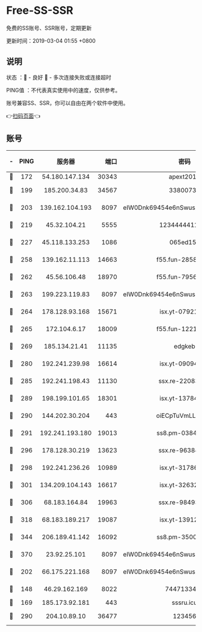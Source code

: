 # Free-SS-SSR

免费的SS账号、SSR账号，定期更新

更新时间：2019-03-04 01:55 +0800

## 说明

状态     ：🙂 - 良好 🙁 - 多次连接失败或连接超时

PING值   ：不代表真实使用中的速度，仅供参考。

账号兼容SS、SSR，你可以自由在两个软件中使用。

👉[扫码页面](https://liesauer.github.io/free-ss-ssr.github.io/)👈

## 账号

|-|PING|服务器|端口|密码|加密方式|区域|
|:----:|:----:|:-----:|-----:|:----:|:----:|:----:|
|🙂|172|54.180.147.134|30343|apext2019|chacha20|KR|
|🙂|199|185.200.34.83|34567|33800731|aes-256-cfb|US|
|🙂|203|139.162.104.193|8097|eIW0Dnk69454e6nSwuspv9DmS201tQ0D|aes-256-cfb|JP|
|🙂|219|45.32.104.21|5555|1234444411111|aes-256-cfb|SG|
|🙂|227|45.118.133.253|1086|065ed15a|aes-256-cfb|SG|
|🙂|258|139.162.11.113|14663|f55.fun-28583280|aes-256-cfb|SG|
|🙂|262|45.56.106.48|18970|f55.fun-79568034|aes-256-cfb|US|
|🙂|263|199.223.119.83|8097|eIW0Dnk69454e6nSwuspv9DmS201tQ0D|aes-256-cfb|US|
|🙂|264|178.128.93.168|15671|isx.yt-07921644|aes-256-cfb|SG|
|🙂|265|172.104.6.17|18009|f55.fun-12212808|aes-256-cfb|US|
|🙂|269|185.134.21.41|11135|edgkeb|aes-256-cfb|GB|
|🙂|280|192.241.239.98|16614|isx.yt-09094169|aes-256-cfb|US|
|🙂|285|192.241.198.43|11130|ssx.re-22083061|aes-256-cfb|US|
|🙂|289|198.199.101.65|18301|isx.yt-13784325|aes-256-cfb|US|
|🙂|290|144.202.30.204|443|oiECpTuVmLLxk4Ts|aes-256-cfb|US|
|🙂|291|192.241.193.180|19013|ss8.pm-03842768|aes-256-cfb|US|
|🙂|296|178.128.30.219|13623|ssx.re-96384846|aes-256-cfb|SG|
|🙂|298|192.241.236.26|10989|isx.yt-31786125|aes-256-cfb|US|
|🙂|301|134.209.104.143|16617|isx.yt-32632339|aes-256-cfb|SG|
|🙂|306|68.183.164.84|19963|ssx.re-98493930|aes-256-cfb|US|
|🙂|318|68.183.189.217|19087|isx.yt-13912703|aes-256-cfb|SG|
|🙂|344|206.189.41.142|16092|ss8.pm-35002158|aes-256-cfb|SG|
|🙂|370|23.92.25.101|8097|eIW0Dnk69454e6nSwuspv9DmS201tQ0D|aes-256-cfb|US|
|🙂|202|66.175.221.168|8097|eIW0Dnk69454e6nSwuspv9DmS201tQ0D|aes-256-cfb|US|
|🙁|148|46.29.162.169|8022|7447133485|aes-256-cfb|RU|
|🙁|169|185.173.92.181|443|sssru.icu|rc4-md5|RU|
|🙁|290|204.10.89.10|36477|123456|aes-256-cfb|US|
